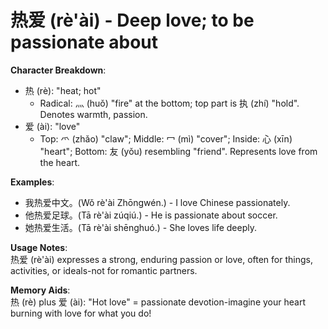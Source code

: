# **热爱 (rè'ài) - Deep love; to be passionate about**

**Character Breakdown**:  
- 热 (rè): "heat; hot"
  - Radical: 灬 (huǒ) "fire" at the bottom; top part is 执 (zhí) "hold". Denotes warmth, passion.  
- 爱 (ài): "love"
  - Top: 爫 (zhǎo) "claw"; Middle: 冖 (mì) "cover"; Inside: 心 (xīn) "heart"; Bottom: 友 (yǒu) resembling "friend". Represents love from the heart.

**Examples**:  
- 我热爱中文。(Wǒ rè'ài Zhōngwén.) - I love Chinese passionately.  
- 他热爱足球。(Tā rè'ài zúqiú.) - He is passionate about soccer.  
- 她热爱生活。(Tā rè'ài shēnghuó.) - She loves life deeply.

**Usage Notes**:  
热爱 (rè'ài) expresses a strong, enduring passion or love, often for things, activities, or ideals-not for romantic partners.

**Memory Aids**:  
热 (rè) plus 爱 (ài): "Hot love" = passionate devotion-imagine your heart burning with love for what you do!